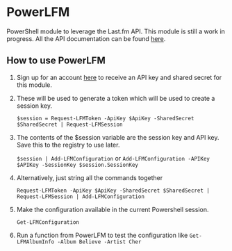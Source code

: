 # PowerLFM
PowerShell module to leverage the Last.fm API. This module is still a work in progress.
All the API documentation can be found [here](https://www.last.fm/api/intro).

## How to use PowerLFM
1. Sign up for an account [here](https://www.last.fm/api/account/create) to receive an API key and shared secret for this module.

2. These will be used to generate a token which will be used to create a session key.

	`$session = Request-LFMToken -ApiKey $ApiKey -SharedSecret $SharedSecret | Request-LFMSession`
			
3. The contents of the $session variable are the session key and API key. Save this to the registry to use later.
	
	`$session | Add-LFMConfiguration` or `Add-LFMConfiguration -APIKey $APIKey -SessionKey $session.SessionKey`
			
4. Alternatively, just string all the commands together
	
	`Request-LFMToken -ApiKey $ApiKey -SharedSecret $SharedSecret | Request-LFMSession | Add-LFMConfiguration`
			
5. Make the configuration available in the current Powershell session.
	
	`Get-LFMConfiguration`
	
6. Run a function from PowerLFM to test the configuration like `Get-LFMAlbumInfo -Album Believe -Artist Cher`
